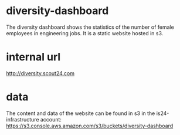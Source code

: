 # diversity-dashboard

The diversity dashboard shows the statistics of the number of female employees in engineering jobs.
It is a static website hosted in s3.

# internal url

http://diversity.scout24.com


# data

The content and data of the website can be found in s3 in the is24-infrastructure account:
https://s3.console.aws.amazon.com/s3/buckets/diversity-dashboard
